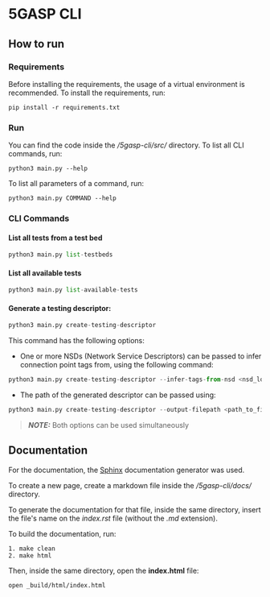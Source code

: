 # 5GASP CLI

## How to run

### Requirements

Before installing the requirements, the usage of a virtual environment is recommended.
To install the requirements, run:

    pip install -r requirements.txt

### Run

You can find the code inside the */5gasp-cli/src/* directory.
To list all CLI commands, run:

    python3 main.py --help

To list all parameters of a command, run:

    python3 main.py COMMAND --help

### CLI Commands

#### List all tests from a test bed

```python
python3 main.py list-testbeds
```

#### List all available tests

```python
python3 main.py list-available-tests
```

#### Generate a testing descriptor:

```python
python3 main.py create-testing-descriptor
```

This command has the following options:

* One or more NSDs (Network Service Descriptors) can be passed to infer connection point tags from, using the following command:

```python
python3 main.py create-testing-descriptor --infer-tags-from-nsd <nsd_location>
```

* The path of the generated descriptor can be passed using:

```python
python3 main.py create-testing-descriptor --output-filepath <path_to_file>
```

> **_NOTE:_** Both options can be used simultaneously

## Documentation

For the documentation, the [Sphinx](https://www.sphinx-doc.org/en/master/) documentation generator was used.

To create a new page, create a markdown file inside the */5gasp-cli/docs/* directory.

To generate the documentation for that file, inside the same directory, insert the file's name on the *index.rst* file (without the *.md* extension).

To build the documentation, run:

    1. make clean
    2. make html

Then, inside the same directory, open the **index.html** file:

    open _build/html/index.html

